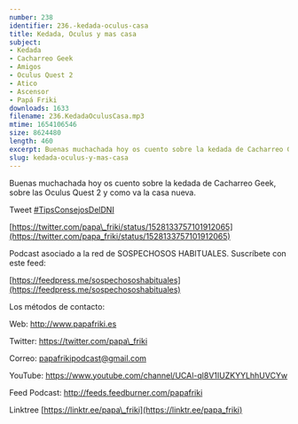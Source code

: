 ```yaml
---
number: 238
identifier: 236.-kedada-oculus-casa
title: Kedada, Oculus y mas casa
subject:
- Kedada
- Cacharreo Geek
- Amigos
- Oculus Quest 2
- Atico
- Ascensor
- Papá Friki
downloads: 1633
filename: 236.KedadaOculusCasa.mp3
mtime: 1654106546
size: 8624480
length: 460
excerpt: Buenas muchachada hoy os cuento sobre la kedada de Cacharreo Geek, sobre las Oculus Ques 2 y como va la casa nueva
slug: kedada-oculus-y-mas-casa
---
```

Buenas muchachada hoy os cuento sobre la kedada de Cacharreo Geek, sobre las Oculus Quest 2 y como va la casa nueva.

Tweet [#TipsConsejosDelDNI](https://twitter.com/hashtag/TipsConsejosDelDNI?src=hashtag_click)

[https://twitter.com/papa\_friki/status/1528133757101912065](https://twitter.com/papa_friki/status/1528133757101912065)

Podcast asociado a la red de SOSPECHOSOS HABITUALES. Suscríbete con este feed:

[https://feedpress.me/sospechososhabituales](https://feedpress.me/sospechososhabituales)

Los métodos de contacto:

Web: http://www.papafriki.es

Twitter: https://twitter.com/papa\_friki

Correo: papafrikipodcast@gmail.com

YouTube: https://www.youtube.com/channel/UCAl-ql8V1IUZKYYLhhUVCYw

Feed Podcast: http://feeds.feedburner.com/papafriki

Linktree [https://linktr.ee/papa\_friki](https://linktr.ee/papa_friki)